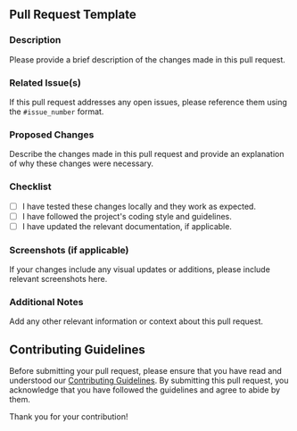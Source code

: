## Pull Request Template

### Description

Please provide a brief description of the changes made in this pull request.

### Related Issue(s)

If this pull request addresses any open issues, please reference them using the `#issue_number` format.

### Proposed Changes

Describe the changes made in this pull request and provide an explanation of why these changes were necessary.

### Checklist

- [ ] I have tested these changes locally and they work as expected.
- [ ] I have followed the project's coding style and guidelines.
- [ ] I have updated the relevant documentation, if applicable.

### Screenshots (if applicable)

If your changes include any visual updates or additions, please include relevant screenshots here.

### Additional Notes

Add any other relevant information or context about this pull request.

## Contributing Guidelines

Before submitting your pull request, please ensure that you have read and understood our [Contributing Guidelines](https://github.com/Computational-science-based-on-HPC/Physics_LIB/blob/master/CONTRIBUTING.md). By submitting this pull request, you acknowledge that you have followed the guidelines and agree to abide by them.

Thank you for your contribution!
